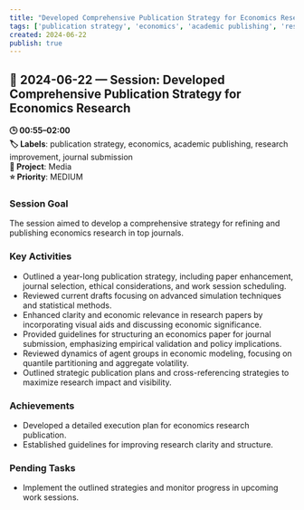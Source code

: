 ```yaml
---
title: "Developed Comprehensive Publication Strategy for Economics Research"
tags: ['publication strategy', 'economics', 'academic publishing', 'research improvement', 'journal submission']
created: 2024-06-22
publish: true
---
```


## 📅 2024-06-22 — Session: Developed Comprehensive Publication Strategy for Economics Research

**🕒 00:55–02:00**  
**🏷️ Labels**: publication strategy, economics, academic publishing, research improvement, journal submission  
**📂 Project**: Media  
**⭐ Priority**: MEDIUM  


### Session Goal
The session aimed to develop a comprehensive strategy for refining and publishing economics research in top journals.

### Key Activities
- Outlined a year-long publication strategy, including paper enhancement, journal selection, ethical considerations, and work session scheduling.
- Reviewed current drafts focusing on advanced simulation techniques and statistical methods.
- Enhanced clarity and economic relevance in research papers by incorporating visual aids and discussing economic significance.
- Provided guidelines for structuring an economics paper for journal submission, emphasizing empirical validation and policy implications.
- Reviewed dynamics of agent groups in economic modeling, focusing on quantile partitioning and aggregate volatility.
- Outlined strategic publication plans and cross-referencing strategies to maximize research impact and visibility.

### Achievements
- Developed a detailed execution plan for economics research publication.
- Established guidelines for improving research clarity and structure.

### Pending Tasks
- Implement the outlined strategies and monitor progress in upcoming work sessions.
